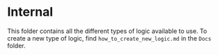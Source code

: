 # Internal

This folder contains all the different types of logic available to use. To create a new type of logic, find `how_to_create_new_logic.md` in the `Docs` folder.

